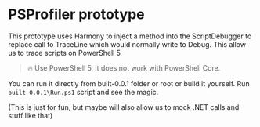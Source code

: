 # PSProfiler prototype

This prototype uses Harmony to inject a method into the ScriptDebugger to replace call to TraceLine which would normally write to Debug. This allow us to trace scripts on PowerShell 5 

> :fire: Use PowerShell 5, it does not work with PowerShell Core.

You can run it directly from built-0.0.1 folder or root or build it yourself. Run `built-0.0.1\Run.ps1` script and see the magic.


(This is just for fun, but maybe will also allow us to mock .NET calls and stuff like that)